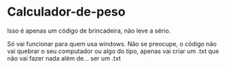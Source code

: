 # Calculador-de-peso
Isso é apenas um código de brincadeira, não leve a sério.

Só vai funcionar para quem usa windows.
Não se preocupe, o código não vai quebrar o seu computador ou algo do tipo, apenas vai criar um .txt que não vai fazer nada além de... ser um .txt
